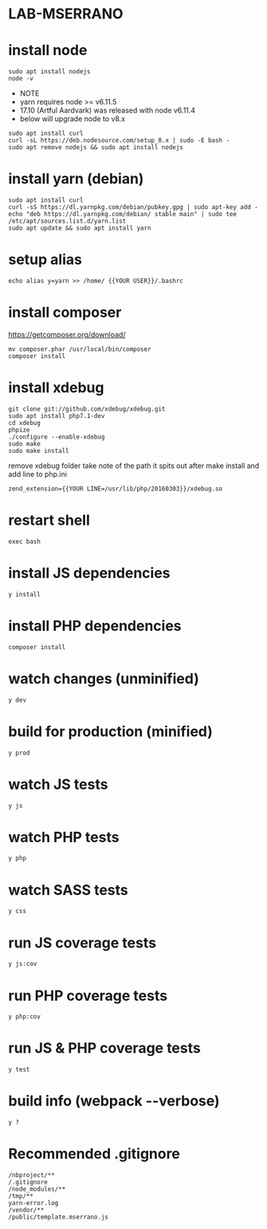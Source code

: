 # LAB-MSERRANO

# install node
```shell
sudo apt install nodejs
node -v
```
* NOTE
*  yarn requires node >= v6.11.5
*  17.10 (Artful Aardvark) was released with node v6.11.4
*  below will upgrade node to v8.x
```shell
sudo apt install curl
curl -sL https://deb.nodesource.com/setup_8.x | sudo -E bash -
sudo apt remove nodejs && sudo apt install nodejs
```

# install yarn (debian)
```shell
sudo apt install curl
curl -sS https://dl.yarnpkg.com/debian/pubkey.gpg | sudo apt-key add -
echo "deb https://dl.yarnpkg.com/debian/ stable main" | sudo tee /etc/apt/sources.list.d/yarn.list
sudo apt update && sudo apt install yarn
```

# setup alias
```shell
echo alias y=yarn >> /home/ {{YOUR USER}}/.bashrc
```

# install composer
https://getcomposer.org/download/
```shell
mv composer.phar /usr/local/bin/composer
composer install
```

# install xdebug
```shell
git clone git://github.com/xdebug/xdebug.git
sudo apt install php7.1-dev
cd xdebug
phpize
./configure --enable-xdebug
sudo make
sudo make install
```
remove xdebug folder
take note of the path it spits out after make install and add line to php.ini
```shell
zend_extension={{YOUR LINE=/usr/lib/php/20160303}}/xdebug.so
```


# restart shell
```shell
exec bash
```

# install JS dependencies
```shell
y install
```

# install PHP dependencies
```shell
composer install
```

# watch changes (unminified)
```shell
y dev
```

# build for production (minified)
```shell
y prod
```

# watch JS tests
```shell
y js
```

# watch PHP tests
```shell
y php
```

# watch SASS tests
```shell
y css
```

# run JS coverage tests
```shell
y js:cov
```

# run PHP coverage tests
```shell
y php:cov
```

# run JS & PHP coverage tests
```shell
y test
```

# build info (webpack --verbose)
```shell
y ? 
```

# Recommended .gitignore
```
/nbproject/**
/.gitignore
/node_modules/**
/tmp/**
yarn-error.log
/vendor/**
/public/template.mserrano.js
```